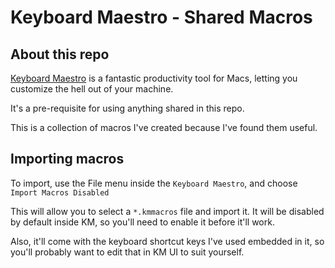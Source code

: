 # Keyboard Maestro - Shared Macros

## About this repo
[Keyboard Maestro](https://www.keyboardmaestro.com/main/) is a fantastic productivity tool for Macs, letting you customize the hell out of your machine. 

It's a pre-requisite for using anything shared in this repo.

This is a collection of macros I've created because I've found them useful.

## Importing macros
To import, use the File menu inside the `Keyboard Maestro`, and choose `Import Macros Disabled`

This will allow you to select a `*.kmmacros` file and import it. It will be disabled by default inside KM, so you'll need to enable it before it'll work.

Also, it'll come with the keyboard shortcut keys I've used embedded in it, so you'll probably want to edit that in KM UI to suit yourself.
